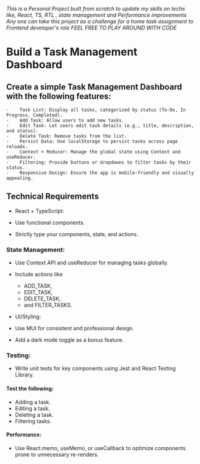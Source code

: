 <i>This is a Personal Project built from scratch to update my skills on techs like, React, TS, RTL , state management and Performance improvements </i>
<i>Any one can take this project as a challenge for a home task assignment to Frontend developer's role</i>
<i> FEEL FREE TO PLAY AROUND WITH CODE</i>

# Build a Task Management Dashboard
    
##    Create a simple Task Management Dashboard with the following features:

    -    Task List: Display all tasks, categorized by status (To-Do, In Progress, Completed).
    -    Add Task: Allow users to add new tasks.
    -    Edit Task: Let users edit task details (e.g., title, description, and status).
    -    Delete Task: Remove tasks from the list.
    -    Persist Data: Use localStorage to persist tasks across page reloads.
    -    Context + Reducer: Manage the global state using Context and useReducer.
    -    Filtering: Provide buttons or dropdowns to filter tasks by their status.
    -    Responsive Design: Ensure the app is mobile-friendly and visually appealing.
    
##  Technical Requirements

-  React + TypeScript:

-  Use functional components.
-  Strictly type your components, state, and actions.
###  State Management:

-  Use Context API and useReducer for managing tasks globally.
-  Include actions like
    -    ADD_TASK,
    -    EDIT_TASK,
    -    DELETE_TASK,
    -    and FILTER_TASKS.
-  UI/Styling:

  -  Use MUI for consistent and professional design.
  -  Add a dark mode toggle as a bonus feature.
###  Testing:

  -  Write unit tests for key components using Jest and React Testing Library.
####  Test the following:
  -  Adding a task.
  -  Editing a task.
  -  Deleting a task.
  -  Filtering tasks.
####  Performance:

  -  Use React.memo, useMemo, or useCallback to optimize components prone to unnecessary re-renders.

